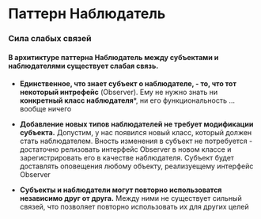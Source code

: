 Паттерн Наблюдатель
=====================

### Сила слабых связей

#### В архитиктуре паттерна Наблюдатель между субъектами и наблюдателями существует слабая связь.
####

* **Единственное, что знает субъект о наблюдателе, - то, 
что тот некоторый интрефейс** (Observer). Ему не нужно знать 
ни **конкретный класс наблюдателя***, ни его функциональность
... вообще ничего

* **Добавление новых типов наблюдателей не требует модификации 
субъекта.** Допустим, у нас появился новый класс, который должен
стать наблюдателем. Вность изменения в субъект не потребуется - 
достаточно релизовать интерфейс Observer в новом классе и 
зарегистрировать его в качестве наблюдателя. Субъект будет
доставлять оповещения любому объекту, реализуещему интерфейс Observer

* **Субъекты и наблюдатели могут повторно использоватся 
независимо друг от друга.** Между ними не существует сильный
связей, что позволяет повторно использовать их для других целей


